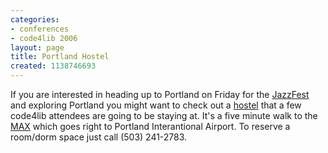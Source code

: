 ```yaml
---
categories:
- conferences
- code4lib 2006
layout: page
title: Portland Hostel
created: 1138746693
---
```

If you are interested in heading up to Portland on Friday for the <a href="http://www.travelportland.com/jazz/index.html">JazzFest</a> and exploring Portland you might want to check out a <a href="http://www.2oregonhostels.com/nw_home.htm">hostel</a> that a few code4lib attendees are going to be staying at. It's a five minute walk to the <a href="http://www.trimet.org/max/index.htm">MAX</a> which goes right to Portland Interantional Airport. To reserve a room/dorm space just call (503) 241-2783.
